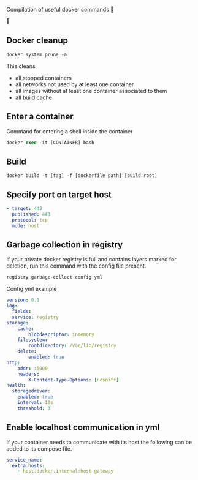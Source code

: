 Compilation of useful docker commands 🐳

🐳

## Docker cleanup

```
docker system prune -a
```
This cleans 

* all stopped containers
* all networks not used by at least one container
* all images without at least one container associated to them
* all build cache

## Enter a container

Command for entering a shell inside the container

```ps
docker exec -it [CONTAINER] bash
```


## Build

```
docker build -t [tag] -f [dockerfile path] [build root]
```


## Specify port on target host

```yml
- target: 443
  published: 443
  protocol: tcp
  mode: host
```


## Garbage collection in registry

If your private docker registry is full and contains layers marked for deletion, run this command with the config file present.
```ps
registry garbage-collect config.yml
```

Config yml example

```yml
version: 0.1
log:
  fields:
  service: registry
storage:
    cache:
        blobdescriptor: inmemory
    filesystem:
        rootdirectory: /var/lib/registry
    delete:
        enabled: true
http:
    addr: :5000
    headers:
        X-Content-Type-Options: [nosniff]
health:
  storagedriver:
    enabled: true
    interval: 10s
    threshold: 3
```

## Enable localhost communication in yml

If your container needs to communicate with its host the following can be added to its compose file. 

```yml
service_name:
  extra_hosts:
    - host.docker.internal:host-gateway
```